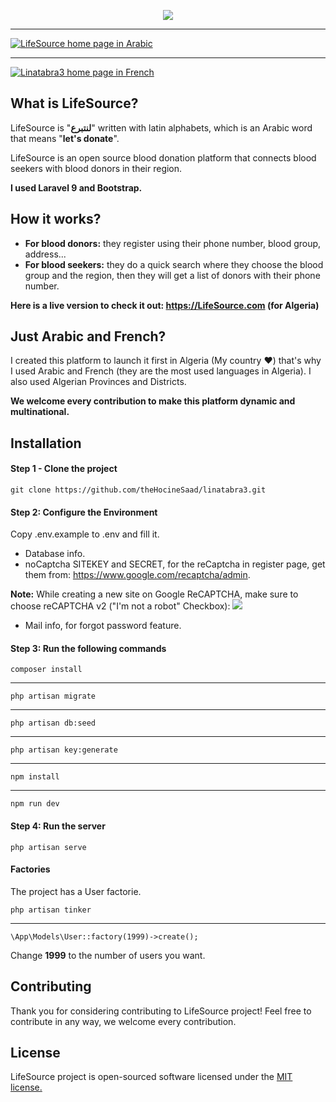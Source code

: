 <p align="center"><a href="https://github.com/theHocineSaad/linatabra3" target="_blank"><img src="https://i.imgur.com/pU6Uatt.png"></a></p>


------------


[![LifeSource home page in Arabic](https://i.imgur.com/1YJgkVT.png "LifeSource home page in Arabic")](https://github.com/theHocineSaad/linatabra3 "LifeSource home page in Arabic")


------------


[![Linatabra3 home page in French](https://i.imgur.com/MvmhgHc.png "Linatabra3 home page in French")](https://github.com/theHocineSaad/linatabra3 "Linatabra3 home page in French")

## What is LifeSource?
LifeSource is "**لنتبرع**" written with latin alphabets, which is an Arabic word that means "**let's donate**".

LifeSource is an open source blood donation platform that connects blood seekers with blood donors in their region.

**I used Laravel 9 and Bootstrap.**

## How it works?
- **For blood donors:** they register using their phone number, blood group, address...
- **For blood seekers:** they do a quick search where they choose the blood group and the region, then they will get a list of donors with their phone number.

**Here is a live version to check it out:  https://LifeSource.com (for Algeria)**

## Just Arabic and French?
I created this platform to launch it first in Algeria (My country ❤) that's why I used Arabic and French (they are the most used languages in Algeria).
I also used Algerian Provinces and Districts.

**We welcome every contribution to make this platform dynamic and multinational.**

## Installation
#### Step 1 - Clone the project
    git clone https://github.com/theHocineSaad/linatabra3.git

#### Step 2: Configure the Environment
Copy .env.example to .env and fill it.
- Database info.
- noCaptcha SITEKEY and SECRET, for the reCaptcha in register page, get them from: https://www.google.com/recaptcha/admin.

**Note:** While creating a new site on Google ReCAPTCHA, make sure to choose reCAPTCHA v2 ("I'm not a robot" Checkbox):
[<img src="https://i.imgur.com/u1ngDam.png">](https://i.imgur.com/u1ngDam.png)

- Mail info, for forgot password feature.

#### Step 3: Run the following commands
    composer install

------------

    php artisan migrate


------------


    php artisan db:seed

------------

    php artisan key:generate

------------

    npm install

------------

    npm run dev

#### Step 4: Run the server
    php artisan serve

#### Factories
The project has a User factorie.

    php artisan tinker

------------

    \App\Models\User::factory(1999)->create();

Change **1999** to the number of users you want.

## Contributing
Thank you for considering contributing to LifeSource project! Feel free to contribute in any way, we welcome every contribution.

## License
LifeSource project is open-sourced software licensed under the [MIT license.](https://github.com/theHocineSaad/linatabra3/blob/main/LICENSE "MIT license.")

